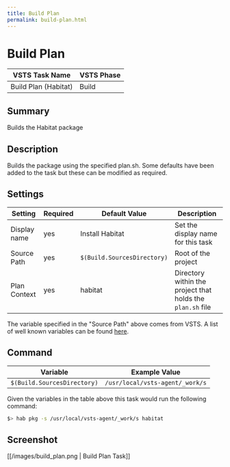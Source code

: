 ```yaml
---
title: Build Plan
permalink: build-plan.html
---
```


# Build Plan

| **VSTS Task Name**   | **VSTS Phase** |
|----------------------|----------------|
| Build Plan (Habitat) | Build          |

## Summary

Builds the Habitat package

## Description

Builds the package using the specified plan.sh. Some defaults have been added to the task but these can be modified as required.

## Settings

| Setting      | Required | Default Value               | Description                                                |
|--------------|----------|-----------------------------|------------------------------------------------------------|
| Display name | yes      | Install Habitat             | Set the display name for this task                         |
| Source Path  | yes      | `$(Build.SourcesDirectory)` | Root of the project                                        |
| Plan Context | yes      | habitat                     | Directory within the project that holds the `plan.sh` file |

The variable specified in the "Source Path" above comes from VSTS. A list of well known variables can be found [here](https://www.visualstudio.com/en-us/docs/build/define/variables).

## Command

| Variable                    | Example Value                   |
|-----------------------------|---------------------------------|
| `$(Build.SourcesDirectory)` | `/usr/local/vsts-agent/_work/s` |

Given the variables in the table above this task would run the following command:

```bash
$> hab pkg -s /usr/local/vsts-agent/_work/s habitat
```

## Screenshot

[[/images/build_plan.png | Build Plan Task]]
